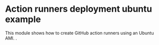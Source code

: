 # Action runners deployment ubuntu example

This module shows how to create GitHub action runners using an Ubuntu AMI. .

